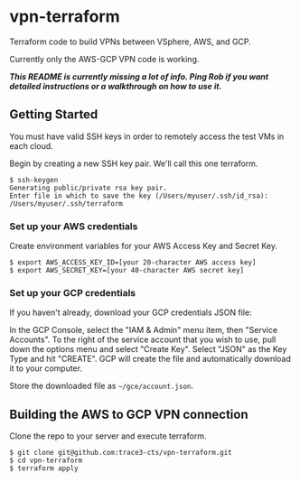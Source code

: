 # vpn-terraform
Terraform code to build VPNs between VSphere, AWS, and GCP.

Currently only the AWS-GCP VPN code is working.

***This README is currently missing a lot of info. Ping Rob if you want detailed instructions or a walkthrough on how to use it.***

## Getting Started

You must have valid SSH keys in order to remotely access the test VMs in each cloud.

Begin by creating a new SSH key pair. We'll call this one terraform.

```
$ ssh-keygen
Generating public/private rsa key pair.
Enter file in which to save the key (/Users/myuser/.ssh/id_rsa): /Users/myuser/.ssh/terraform
```

### Set up your AWS credentials
Create environment variables for your AWS Access Key and Secret Key.

```
$ export AWS_ACCESS_KEY_ID=[your 20-character AWS access key]
$ export AWS_SECRET_KEY=[your 40-character AWS secret key]
```
### Set up your GCP credentials
If you haven't already, download your GCP credentials JSON file:

In the GCP Console, select the "IAM & Admin" menu item, then "Service Accounts".
To the right of the service account that you wish to use, pull down the options
menu and select "Create Key". Select "JSON" as the Key Type and hit "CREATE". GCP will
create the file and automatically download it to your computer.

Store the downloaded file as `~/gce/account.json`.



## Building the AWS to GCP VPN connection

Clone the repo to your server and execute terraform.

```
$ git clone git@github.com:trace3-cts/vpn-terraform.git
$ cd vpn-terraform
$ terraform apply
```
